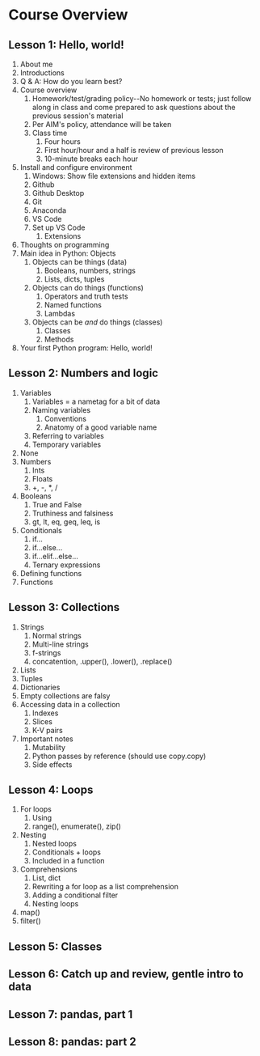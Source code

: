 # Course Overview

## Lesson 1: Hello, world!

1. About me
1. Introductions
1. Q & A: How do you learn best?
1. Course overview
    1. Homework/test/grading policy--No homework or tests; just follow along in class and come prepared to ask questions about the previous session's material
    1. Per AIM's policy, attendance will be taken
    1. Class time
        1. Four hours
        1. First hour/hour and a half is review of previous lesson
        1. 10-minute breaks each hour
1. Install and configure environment
    1. Windows: Show file extensions and hidden items
    1. Github
    1. Github Desktop
    1. Git
    1. Anaconda
    1. VS Code
    1. Set up VS Code
        1. Extensions
1. Thoughts on programming
1. Main idea in Python: Objects
    1. Objects can be things (data)
        1. Booleans, numbers, strings
        1. Lists, dicts, tuples
    1. Objects can do things (functions)
        1. Operators and truth tests
        1. Named functions
        1. Lambdas
    1. Objects can be _and_ do things (classes)
        1. Classes
        1. Methods
1. Your first Python program: Hello, world!

## Lesson 2: Numbers and logic

1. Variables
    1. Variables = a nametag for a bit of data
    1. Naming variables
        1. Conventions
        1. Anatomy of a good variable name
    1. Referring to variables
    1. Temporary variables
1. None
1. Numbers
    1. Ints
    1. Floats
    1. +, -, *, /
1. Booleans
    1. True and False
    1. Truthiness and falsiness
    1. gt, lt, eq, geq, leq, is
1. Conditionals
    1. if...
    1. if...else...
    1. if...elif...else...
    1. Ternary expressions
1. Defining functions
1. Functions

## Lesson 3: Collections

1. Strings
    1. Normal strings
    1. Multi-line strings
    1. f-strings
    1. concatention, .upper(), .lower(), .replace()
1. Lists
1. Tuples
1. Dictionaries
1. Empty collections are falsy
1. Accessing data in a collection
    1. Indexes
    1. Slices
    1. K-V pairs
1. Important notes
    1. Mutability
    1. Python passes by reference (should use copy.copy)
    1. Side effects

## Lesson 4: Loops

1. For loops
    1. Using
    1. range(), enumerate(), zip()
1. Nesting
    1. Nested loops
    1. Conditionals + loops
    1. Included in a function
1. Comprehensions
    1. List, dict
    1. Rewriting a for loop as a list comprehension
    1. Adding a conditional filter
    1. Nesting loops
1. map()
1. filter()

## Lesson 5: Classes

## Lesson 6: Catch up and review, gentle intro to data

## Lesson 7: pandas, part 1

## Lesson 8: pandas: part 2
